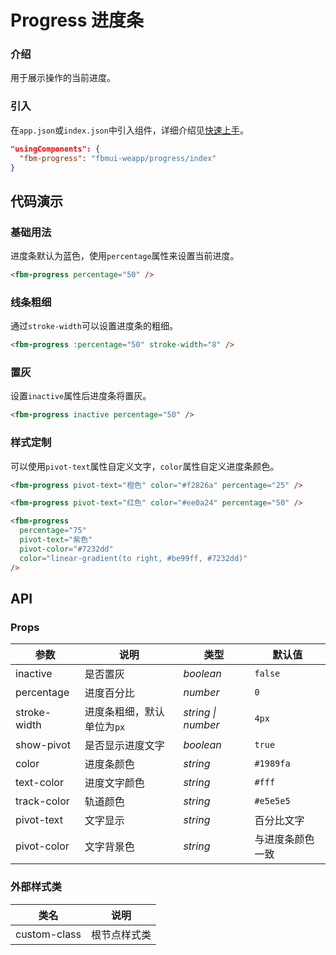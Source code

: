 # Progress 进度条

### 介绍

用于展示操作的当前进度。

### 引入

在`app.json`或`index.json`中引入组件，详细介绍见[快速上手](#/quickstart#yin-ru-zu-jian)。

```json
"usingComponents": {
  "fbm-progress": "fbmui-weapp/progress/index"
}
```

## 代码演示

### 基础用法

进度条默认为蓝色，使用`percentage`属性来设置当前进度。

```html
<fbm-progress percentage="50" />
```

### 线条粗细

通过`stroke-width`可以设置进度条的粗细。

```html
<fbm-progress :percentage="50" stroke-width="8" />
```

### 置灰

设置`inactive`属性后进度条将置灰。

```html
<fbm-progress inactive percentage="50" />
```

### 样式定制

可以使用`pivot-text`属性自定义文字，`color`属性自定义进度条颜色。

```html
<fbm-progress pivot-text="橙色" color="#f2826a" percentage="25" />

<fbm-progress pivot-text="红色" color="#ee0a24" percentage="50" />

<fbm-progress
  percentage="75"
  pivot-text="紫色"
  pivot-color="#7232dd"
  color="linear-gradient(to right, #be99ff, #7232dd)"
/>
```

## API

### Props

| 参数 | 说明 | 类型 | 默认值 |
| --- | --- | --- | --- |
| inactive | 是否置灰 | _boolean_ | `false` |
| percentage | 进度百分比 | _number_ | `0` |
| stroke-width | 进度条粗细，默认单位为`px` | _string \| number_ | `4px` |
| show-pivot | 是否显示进度文字 | _boolean_ | `true` |
| color | 进度条颜色 | _string_ | `#1989fa` |
| text-color | 进度文字颜色 | _string_ | `#fff` |
| track-color | 轨道颜色 | _string_ | `#e5e5e5` |
| pivot-text | 文字显示 | _string_ | 百分比文字 |
| pivot-color | 文字背景色 | _string_ | 与进度条颜色一致 |

### 外部样式类

| 类名         | 说明         |
| ------------ | ------------ |
| custom-class | 根节点样式类 |
